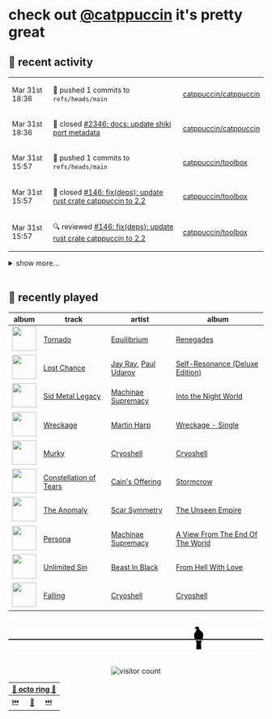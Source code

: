 # check out [@catppuccin](https://github.com/catppuccin) it's pretty great

## 📅 recent activity

<!-- SCRIPT:REPLACE:GITHUB -->
<table>
<tbody>
<tr>
<td><span title='2024-03-31T18:36:52+00:00'>Mar 31st 18:36</span></td>
<td>

🚢 pushed 1 commits to `refs/heads/main`

</td>
<td>

[catppuccin/catppuccin](https://github.com/catppuccin/catppuccin)

</td>
</tr>
<tr>
<td><span title='2024-03-31T18:36:51+00:00'>Mar 31st 18:36</span></td>
<td>

🎉 closed [#2346: docs: update shiki port metadata](https://github.com/catppuccin/catppuccin/pull/2346)

</td>
<td>

[catppuccin/catppuccin](https://github.com/catppuccin/catppuccin)

</td>
</tr>
<tr>
<td><span title='2024-03-31T15:57:18+00:00'>Mar 31st 15:57</span></td>
<td>

🚢 pushed 1 commits to `refs/heads/main`

</td>
<td>

[catppuccin/toolbox](https://github.com/catppuccin/toolbox)

</td>
</tr>
<tr>
<td><span title='2024-03-31T15:57:17+00:00'>Mar 31st 15:57</span></td>
<td>

🎉 closed [#146: fix(deps): update rust crate catppuccin to 2.2](https://github.com/catppuccin/toolbox/pull/146)

</td>
<td>

[catppuccin/toolbox](https://github.com/catppuccin/toolbox)

</td>
</tr>
<tr>
<td><span title='2024-03-31T15:57:13+00:00'>Mar 31st 15:57</span></td>
<td>

🔍 reviewed [#146: fix(deps): update rust crate catppuccin to 2.2](https://github.com/catppuccin/toolbox/pull/146)

</td>
<td>

[catppuccin/toolbox](https://github.com/catppuccin/toolbox)

</td>
</tr>
</tbody>
</table>

<details>
<summary>show more...</summary>
<table>
<tbody>
<tr>
<td><span title='2024-03-31T15:53:07+00:00'>Mar 31st 15:53</span></td>
<td>

🚢 pushed 1 commits to `refs/heads/main`

</td>
<td>

[catppuccin/toolbox](https://github.com/catppuccin/toolbox)

</td>
</tr>
<tr>
<td><span title='2024-03-31T15:53:06+00:00'>Mar 31st 15:53</span></td>
<td>

🎉 closed [#157: docs(whiskers): update filter/function examples](https://github.com/catppuccin/toolbox/pull/157)

</td>
<td>

[catppuccin/toolbox](https://github.com/catppuccin/toolbox)

</td>
</tr>
<tr>
<td><span title='2024-03-31T15:47:42+00:00'>Mar 31st 15:47</span></td>
<td>

🚢 pushed 2 commits to `refs/heads/docs/examples`

</td>
<td>

[catppuccin/toolbox](https://github.com/catppuccin/toolbox)

</td>
</tr>
<tr>
<td><span title='2024-03-31T15:36:34+00:00'>Mar 31st 15:36</span></td>
<td>

🔍 reviewed [#156: ci(lint): fix errors](https://github.com/catppuccin/toolbox/pull/156)

</td>
<td>

[catppuccin/toolbox](https://github.com/catppuccin/toolbox)

</td>
</tr>
<tr>
<td><span title='2024-03-31T15:26:46+00:00'>Mar 31st 15:26</span></td>
<td>

🚢 pushed 1 commits to `refs/heads/docs/examples`

</td>
<td>

[catppuccin/toolbox](https://github.com/catppuccin/toolbox)

</td>
</tr>
<tr>
<td><span title='2024-03-31T15:26:22+00:00'>Mar 31st 15:26</span></td>
<td>

🚢 pushed 1 commits to `refs/heads/docs/examples`

</td>
<td>

[catppuccin/toolbox](https://github.com/catppuccin/toolbox)

</td>
</tr>
<tr>
<td><span title='2024-03-31T15:22:02+00:00'>Mar 31st 15:22</span></td>
<td>

🚢 pushed 1 commits to `refs/heads/docs/examples`

</td>
<td>

[catppuccin/toolbox](https://github.com/catppuccin/toolbox)

</td>
</tr>
<tr>
<td><span title='2024-03-31T15:19:08+00:00'>Mar 31st 15:19</span></td>
<td>

🚀 opened [#157: docs(whiskers): update filter/function examples](https://github.com/catppuccin/toolbox/pull/157)

</td>
<td>

[catppuccin/toolbox](https://github.com/catppuccin/toolbox)

</td>
</tr>
<tr>
<td><span title='2024-03-31T13:59:59+00:00'>Mar 31st 13:59</span></td>
<td>

💬 commented on [#2197: MobaXterm](https://github.com/catppuccin/catppuccin/issues/2197)

</td>
<td>

[catppuccin/catppuccin](https://github.com/catppuccin/catppuccin)

</td>
</tr>
<tr>
<td><span title='2024-03-31T13:59:42+00:00'>Mar 31st 13:59</span></td>
<td>

🚢 pushed 1 commits to `refs/heads/main`

</td>
<td>

[catppuccin/catppuccin](https://github.com/catppuccin/catppuccin)

</td>
</tr>
<tr>
<td><span title='2024-03-31T13:59:42+00:00'>Mar 31st 13:59</span></td>
<td>

✅ closed [#2197: MobaXterm](https://github.com/catppuccin/catppuccin/issues/2197)

</td>
<td>

[catppuccin/catppuccin](https://github.com/catppuccin/catppuccin)

</td>
</tr>
<tr>
<td><span title='2024-03-31T13:59:41+00:00'>Mar 31st 13:59</span></td>
<td>

🎉 closed [#2345: docs: add catppuccin/mobaxterm](https://github.com/catppuccin/catppuccin/pull/2345)

</td>
<td>

[catppuccin/catppuccin](https://github.com/catppuccin/catppuccin)

</td>
</tr>
<tr>
<td><span title='2024-03-31T13:59:19+00:00'>Mar 31st 13:59</span></td>
<td>

🚀 opened [#2345: docs: add catppuccin/mobaxterm](https://github.com/catppuccin/catppuccin/pull/2345)

</td>
<td>

[catppuccin/catppuccin](https://github.com/catppuccin/catppuccin)

</td>
</tr>
</tbody>
</table>
</details>
<!-- SCRIPT:REPLACE:GITHUB -->

<br>

## 🎵 recently played

<!-- SCRIPT:REPLACE:SPOTIFY -->
| album | track | artist | album |
| - | - | - | - |
| <img src="https://i.scdn.co/image/ab67616d00004851f04c98416accec00969e0fff" width="48" height="48"> | [Tornado](https://open.spotify.com/track/2eMmLcLPqArGz5c63MUwvu) | [Equilibrium](https://open.spotify.com/artist/5KvkOKroKLz202ioXfGWR2) | [Renegades](https://open.spotify.com/track/2eMmLcLPqArGz5c63MUwvu) |
| <img src="https://i.scdn.co/image/ab67616d0000485197d923b46d09d4f61efe11a9" width="48" height="48"> | [Lost Chance](https://open.spotify.com/track/3nKTjctFdeZVffvGnoWPB6) | [Jay Ray](https://open.spotify.com/artist/1yMeHVfw0TgGxBVwmQaZr3), [Paul Udarov](https://open.spotify.com/artist/10sOpGcYgl6r9Go6iUoFJ8) | [Self-Resonance (Deluxe Edition)](https://open.spotify.com/track/3nKTjctFdeZVffvGnoWPB6) |
| <img src="https://i.scdn.co/image/ab67616d00004851c880c3fce14935c405c7503e" width="48" height="48"> | [Sid Metal Legacy](https://open.spotify.com/track/2QfXd8NrGbO0XeFoqZEwHu) | [Machinae Supremacy](https://open.spotify.com/artist/6cmp7ut7okJAgJOSaMAVf3) | [Into the Night World](https://open.spotify.com/track/2QfXd8NrGbO0XeFoqZEwHu) |
| <img src="https://i.scdn.co/image/ab67616d0000485152fcb5e14608a9a69431836d" width="48" height="48"> | [Wreckage](https://open.spotify.com/track/4GOUstuoTeuVOrpj4R6da4) | [Martin Harp](https://open.spotify.com/artist/4bUfKvi06vUCCzP7eJl55j) | [Wreckage - Single](https://open.spotify.com/track/4GOUstuoTeuVOrpj4R6da4) |
| <img src="https://i.scdn.co/image/ab67616d00004851964df1d62e0bf30a576597f3" width="48" height="48"> | [Murky](https://open.spotify.com/track/7EpEI5ZjvV0DTdWQgEjBxN) | [Cryoshell](https://open.spotify.com/artist/65jgj6SqhyQN9TEh5g0Unu) | [Cryoshell](https://open.spotify.com/track/7EpEI5ZjvV0DTdWQgEjBxN) |
| <img src="https://i.scdn.co/image/ab67616d00004851efe55e4449fe3cc1b1c9fd03" width="48" height="48"> | [Constellation of Tears](https://open.spotify.com/track/6cKXqvOoCAq5TUwIBhwswO) | [Cain's Offering](https://open.spotify.com/artist/09EwLsoJmivFrBl0yisGDE) | [Stormcrow](https://open.spotify.com/track/6cKXqvOoCAq5TUwIBhwswO) |
| <img src="https://i.scdn.co/image/ab67616d00004851062a3ec0a6feaddf860f3cda" width="48" height="48"> | [The Anomaly](https://open.spotify.com/track/0Bjyo7tRKigcNn29B1aCo2) | [Scar Symmetry](https://open.spotify.com/artist/2PQVMx0BpRQhzMWLa7X0T6) | [The Unseen Empire](https://open.spotify.com/track/0Bjyo7tRKigcNn29B1aCo2) |
| <img src="https://i.scdn.co/image/ab67616d000048516549db795138dc2b76258712" width="48" height="48"> | [Persona](https://open.spotify.com/track/3P4zqCCtJ57gt8EZZnDb5r) | [Machinae Supremacy](https://open.spotify.com/artist/6cmp7ut7okJAgJOSaMAVf3) | [A View From The End Of The World](https://open.spotify.com/track/3P4zqCCtJ57gt8EZZnDb5r) |
| <img src="https://i.scdn.co/image/ab67616d00004851086fd08b0a9e09401a634902" width="48" height="48"> | [Unlimited Sin](https://open.spotify.com/track/2AVFBfR4LukSzUD96dbT0z) | [Beast In Black](https://open.spotify.com/artist/0rEuaTPLMhlViNCJrg3NEH) | [From Hell With Love](https://open.spotify.com/track/2AVFBfR4LukSzUD96dbT0z) |
| <img src="https://i.scdn.co/image/ab67616d00004851964df1d62e0bf30a576597f3" width="48" height="48"> | [Falling](https://open.spotify.com/track/3GXIo7537r01UQ4vcRRypo) | [Cryoshell](https://open.spotify.com/artist/65jgj6SqhyQN9TEh5g0Unu) | [Cryoshell](https://open.spotify.com/track/3GXIo7537r01UQ4vcRRypo) |

<!-- SCRIPT:REPLACE:SPOTIFY -->

<br>

<div align="center">

<picture>
    <source media="(prefers-color-scheme: light)" srcset="assets/pigeon-light.svg">
    <source media="(prefers-color-scheme: dark)" srcset="assets/pigeon-dark.svg">
    <img alt="pigeon sitting on a wire" src="assets/pigeon-light.svg">
</picture>

<br>
<br>

![visitor count](https://profile-counter.glitch.me/backwardspy/count.svg)

<table>
    <thead>
        <th colspan="3"><a href="https://octo-ring.com">🐙 octo ring 🐙</a></th>
    </thead>
    <tbody>
        <td><a href="https://octo-ring.com/p/backwardspy/prev">⏮️</a></td>
        <td><a href="https://octo-ring.com/p/backwardspy/random">🔀</a></td>
        <td><a href="https://octo-ring.com/p/backwardspy/next">⏭️</a></td>
    </tbody>
</table>

</div>
